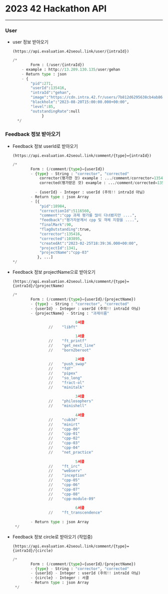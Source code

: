 # 2023 42 Hackathon API

---

### User

- user 정보 받아오기
    
    `(https://api.evaluation.42seoul.link/user/{intraId})`
    
    ```python
    /*
    		Form : (/user/{intraId})
        - example : http://13.209.130.135/user/gehan
        - Return type : json
        - {
            "pid":271,
            "userId":135416,
            "intraId":"gehan",
            "image":"https://cdn.intra.42.fr/users/7b812d6295638cb4ab865e282a66ca82/small_gehan.jpg",
            "blackhole":"2023-08-20T15:00:00.000+00:00",
            "level":85,
            "outstandingRate":null
    			 }
      */
    ```
    

### Feedback 정보 받아오기

- Feedback 정보 userId로 받아오기
    
    `(https://api.evaluation.42seoul.link/comment/{type}={intraId})`
    
    ```python
    /*
            Form : (/comment/{type}={userId})
            - {type} - String : "corrector", "corrected"
                corrector(평가한 것) example : .../comment/corrector=135416
                corrected(평가받은 것) example : .../comment/corrected=135416
       
    	      - {userId} - Integer : userId (주의!! intraId 아님)
            - Return type : json Array
            - [{
                "pid":18984,
                "correctionId":5116560,
                "comment":"cpp 과제 평가를 많이 다녀봤지만 ....",
                "feedback":"평가자분께서 cpp 및 객체 지향을 ....",
                "finalMark":90,
                "flagOutstanding":true,
                "corrector":135416,
                "corrected":103895,
                "createdAt":"2023-02-25T18:39:36.000+00:00",
                "projectId":1341,
                "projectName":"cpp-03"
               }, ...]
    */
    ```
    
- Feedback 정보 projectName으로 받아오기
    
    `(https://api.evaluation.42seoul.link/comment/{type}={intraId}/{projectName)`
    
    ```python
    /*
            Form : (/comment/{type}={userId}/{projectName})
            - {type} - String : "corrector", "corrected"
            - {userId} - Integer : userId (주의!! intraId 아님)
            - {projectName} - String : "과제이름"
    							
    							0서클
    				//    "libft"
    
    							1서클				
    				//    "ft_printf"
    				//    "get_next_line"
    				//    "born2beroot"
    				
    							2서클
    				//    "push_swap"
    				//    "fdf"
    				//    "pipex"
    				//    "so_long"
    				//    "fract-ol"
    				//    "minitalk"
    				
    							3서클
    				//    "philosophers"
    				//    "minishell"
    				
    							4서클
    				//    "cub3d"
    				//    "minirt"
    				//    "cpp-00"
    				//    "cpp-01"
    				//    "cpp-02"
    				//    "cpp-03"
    				//    "cpp-04"
    				//    "net_practice"
    				
    							5서클
    				//    "ft_irc"
    				//    "webserv"
    				//    "inception"
    				//    "cpp-05"
    				//    "cpp-06"
    				//    "cpp-07"
    				//    "cpp-08"
    				//    "cpp-module-09"
    				
    							6서클
    				//    "ft_transcendence"
    				
            - Return type : json Array
     */
    ```
    
- Feedback 정보 circle로 받아오기 (작업중)
    
    `(https://api.evaluation.42seoul.link/comment/{type}={intraId}/{circle)`
    
    ```python
    /*
            Form : (/comment/{type}={userId}/{projectName})
            - {type} - String : "corrector", "corrected"
            - {userId} - Integer : userId (주의!! intraId 아님)
            - {circle} - Integer : 서클
            - Return type : json Array
     */
    ```